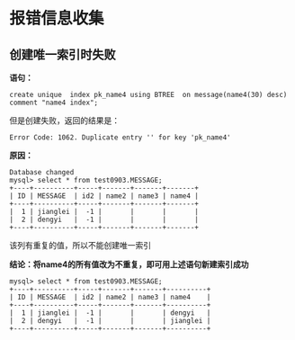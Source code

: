 # 报错信息收集

## 创建唯一索引时失败

**语句：**

```
create unique  index pk_name4 using BTREE  on message(name4(30) desc) comment "name4 index";
```

但是创建失败，返回的结果是：

```
Error Code: 1062. Duplicate entry '' for key 'pk_name4'
```

**原因：**

```
Database changed
mysql> select * from test0903.MESSAGE;
+----+----------+-----+-------+-------+-------+
| ID | MESSAGE  | id2 | name2 | name3 | name4 |
+----+----------+-----+-------+-------+-------+
|  1 | jianglei |  -1 |       |       |       |
|  2 | dengyi   |  -1 |       |       |       |
+----+----------+-----+-------+-------+-------+
```

该列有重复的值，所以不能创建唯一索引

**结论：将name4的所有值改为不重复，即可用上述语句新建索引成功**

```
mysql> select * from test0903.MESSAGE;
+----+----------+-----+-------+-------+----------+
| ID | MESSAGE  | id2 | name2 | name3 | name4    |
+----+----------+-----+-------+-------+----------+
|  1 | jianglei |  -1 |       |       | dengyi   |
|  2 | dengyi   |  -1 |       |       | jianglei |
+----+----------+-----+-------+-------+----------+
```



